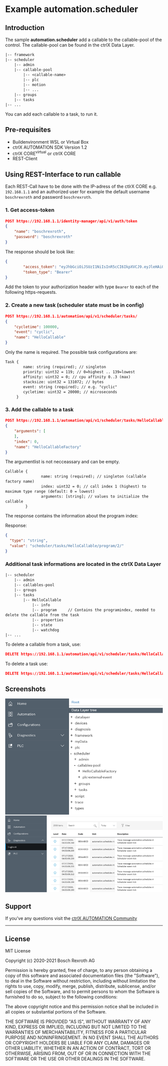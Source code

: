 # Example automation.scheduler

## Introduction

The sample __automation.scheduler__  add a callable to the callable-pool of the control. The callable-pool can be found in the ctrlX Data Layer.

```
|-- framework
|-- scheduler
    |-- admin
    |-- callable-pool
        |-- <callable-name>
        |-- plc
        |-- motion
        |-- ...
    |-- groups
    |-- tasks
|-- ...
```
You can add each callable to a task, to run it.

## Pre-requisites

* Buildenvironment WSL or Virtual Box
* ctrlX AUTOMATION SDK Version 1.2 
* ctrlX CORE<sup>virtual</sup> or ctrlX CORE
* REST-Client 

## Using REST-Interface to run callable

Each REST-Call have to be done with the IP-adress of the ctlrX CORE e.g. `192.168.1.1` and an authorized user for example the default username `boschrexroth` and password `boschrexroth`.

### 1. Get access-token
   
```json
POST https://192.168.1.1/identity-manager/api/v1/auth/token
{
    "name": "boschrexroth",
    "password": "boschrexroth"
}
```
The response should be look like:

```json
{
        "access_token": "eyJhbGciOiJSUzI1NiIsInR5cCI6IkpXVCJ9.eyJleHAiOjE1OTM2MzQ2NDMsImlhdCI6MTU5MzYwNTg0MywiaWQiOiIxMDAxIiwibmFtZSI6ImJvc2NocmV4cm90aCIsIm5vbmNlIjoiOTI2OThhOTctYzk2My00M2IwLTk5NDMtODc5NjYzNjU2M2Q1IiwicGxjaGFuZGxlIjowLCJzY29wZSI6WyJyZXhyb3RoLWRldmljZS5hbGwucnd4Il19.fEtE_4yL2uOcZPcG6XkB6-0eHGZIuMbk1HHpx6B1dPeMxMVyzg6pqw28lv3yJfVdtnOY7G9P4IQjCHQyrMk8ImHLBWjW-3cf-XECajfMJISIgx5vmQ-tdk7rxsKOZjs0GjdD-vbCzoD93HwMwvksFb_-W6wLs8LsKErwPWbf_PotajXTDInG5Vyit4NlzLk1ZQWkn8V8FNWgFoXKd5gsHn44IrmR6MPqKXvg_jPxaw_-CDu7tCgvRpCGRR5_Sq3d0AC5sLPh5SJ1w9Mg-m2O7Ec2CCvWYF08VbRo_CEEDbcT2X6nkrzi7vyo6j1YWOc8RCBOB08z6GlHrg_IPipbRBzptRvTKD_4oHfEASInExEu7cxp2Oz0u9Nt7oZEFes3M47CDQJB9qhLweUbS9W_ZK5GQmDuVYA8eY3JUA_rOwcBeBzqZwb8mJpSJUYSofI8JXw37P8GUbj2YQwEAPnFkqbgSd_JIbAILVE7UtIQhmPETb1FpwId78cPbOzObfyJMM3gRdQo5XLSS5qPkz5KJqw2orJBkHC9Ysd9hcSSIl-eJoEBlsngvN4KfWqD5OvV2FHG1PVpEJX-TRLtb18jxnUHLM6Lr55wmLWy2cEFFtUnqPw2uGeF7Wlj6othiWliApZmF1sFjm6wt-Bdn07VIKWhka4klGoTZgP8OytWTc0",
        "token_type": "Bearer"
}
```

Add the token to your authorization header with type `Bearer` to each of the following https-requests.

### 2. Create a new task (scheduler state must be in config)
   
```json
POST https://192.168.1.1/automation/api/v1/scheduler/tasks/
{
    "cycletime": 100000,
    "event": "cyclic",
    "name": "HelloCallable"
}
``` 

Only the name is required.
The possible task configurations are: 

```
Task {
        name: string (required); // singleton
        priority: uint32 = 119; // 0=highest .. 139=lowest
        affinity: uint32 = 0; // cpu affinity 0..3 (max)
        stacksize: uint32 = 131072; // bytes
        event: string (required); // e.g. "cyclic"
        cycletime: uint32 = 20000; // microseconds
     }
```

### 3. Add the callable to a task
   
```json
POST https://192.168.1.1/automation/api/v1/scheduler/tasks/HelloCallable/program/
{
    "arguments": [
    ],
    "index": 0,
    "name": "HelloCallableFactory"
}
```

The argumentlist is not necceassary and can be empty.

```
Callable {
                name: string (required); // singleton (callable factory name)
                index: uint32 = 0; // call index 1 (highest) to maximum type range (default: 0 = lowest)
                arguments: [string]; // values to initialize the callable
         }
```

The response contains the information about the program index:

Response: 

```json
{
  "type": "string",
  "value": "scheduler/tasks/HelloCallable/program/2/"
}
```

### Additional task informations are located in the ctrlX Data Layer

```
|-- scheduler
    |-- admin
    |-- callables-pool
    |-- groups
    |-- tasks
        |-- HelloCallable
            |-- info
            |-- program     // Contains the programindex, needed to delete the callable from the task
            |-- properties
            |-- state
            |-- watchdog
|-- ...
```

To delete a callable from a task, use:

```json
DELETE https://192.168.1.1/automation/api/v1/scheduler/tasks/HelloCallable/program/2
```



To delete a task use:

```json
DELETE https://192.168.1.1/automation/api/v1/scheduler/tasks/HelloCallable
```

## Screenshots

![Callable-Factory](docs/images/automation.scheduler/callable.png)
![Diagnosis](docs/images/automation.scheduler/diagnosis_tick.png)


## Support

If you've any questions visit the [ctrlX AUTOMATION Community](https://developer.community.boschrexroth.com/)
___


## License

MIT License

Copyright (c) 2020-2021 Bosch Rexroth AG

Permission is hereby granted, free of charge, to any person obtaining a copy
of this software and associated documentation files (the "Software"), to deal
in the Software without restriction, including without limitation the rights
to use, copy, modify, merge, publish, distribute, sublicense, and/or sell
copies of the Software, and to permit persons to whom the Software is
furnished to do so, subject to the following conditions:

The above copyright notice and this permission notice shall be included in all
copies or substantial portions of the Software.

THE SOFTWARE IS PROVIDED "AS IS", WITHOUT WARRANTY OF ANY KIND, EXPRESS OR
IMPLIED, INCLUDING BUT NOT LIMITED TO THE WARRANTIES OF MERCHANTABILITY,
FITNESS FOR A PARTICULAR PURPOSE AND NONINFRINGEMENT. IN NO EVENT SHALL THE
AUTHORS OR COPYRIGHT HOLDERS BE LIABLE FOR ANY CLAIM, DAMAGES OR OTHER
LIABILITY, WHETHER IN AN ACTION OF CONTRACT, TORT OR OTHERWISE, ARISING FROM,
OUT OF OR IN CONNECTION WITH THE SOFTWARE OR THE USE OR OTHER DEALINGS IN THE
SOFTWARE.